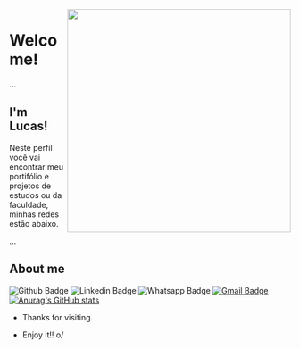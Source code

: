 <img align="right" width="400" height="400" src="https://www.celsonunes.com.br/wp-content/uploads/2018/05/java-logo-300x300.png">
 
# Welcome!

...

## I'm Lucas!
 
Neste perfil você vai encontrar meu portifólio e projetos de estudos ou da faculdade, minhas redes estão abaixo.
 
... 
## About me 
![Github Badge](https://img.shields.io/badge/-Github-000?style=flat-square&logo=Github&logoColor=white&link=https://github.com/lucasDEV20)
![Linkedin Badge](https://img.shields.io/badge/-LinkedIn-blue?style=flat-square&logo=Linkedin&logoColor=white&link=https://www.linkedin.com/feed/)
![Whatsapp Badge](https://img.shields.io/badge/-Whatsapp-4CA143?style=flat-square&labelColor=4CA143&logo=whatsapp&logoColor=white&link=https://api.whatsapp.com/send?phone=https://api.whatsapp.com/send?phone=5562981593943&text=ola)
[![Gmail Badge](https://img.shields.io/badge/-Gmail-c14438?style=flat-square&logo=Gmail&logoColor=white&link=mailto:seu_email)](mailto:lucasgoias11@gmail.com)
[![Anurag's GitHub stats](https://github-readme-stats.vercel.app/api?github.com/?lucasDEV20=anuraghazra)](https://github.com/anuraghazra/github-readme-stats)

 
- Thanks for visiting. 
 
- Enjoy it!! o/
